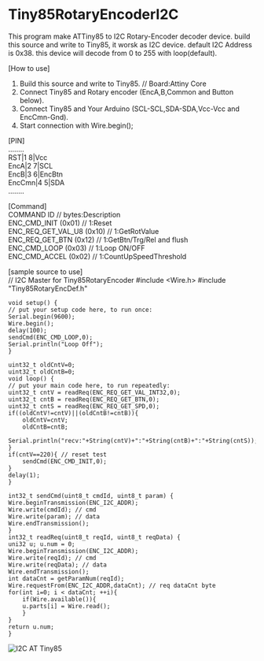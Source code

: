 # Tiny85RotaryEncoderI2C
This program make ATTiny85 to I2C Rotary-Encoder decoder device.
build this source and write to Tiny85, it worsk as I2C device.
default I2C Address is 0x38.
this device will decode from 0 to 255 with loop(default). 

[How to use]  
1. Build this source and write to Tiny85. // Board:Attiny Core  
2. Connect Tiny85 and Rotary encoder (EncA,B,Common and Button below).  
3. Connect Tiny85 and Your Arduino (SCL-SCL,SDA-SDA,Vcc-Vcc and EncCmn-Gnd).  
4. Start connection with Wire.begin();  

[PIN]  
          ........  
       RST|1    8|Vcc  
      EncA|2    7|SCL  
      EncB|3    6|EncBtn  
    EncCmn|4    5|SDA  
          ........  

[Command]  
    COMMAND       ID           // bytes:Description  
    ENC_CMD_INIT (0x01)        // 1:Reset  
    ENC_REQ_GET_VAL_U8 (0x10)  // 1:GetRotValue  
    ENC_REQ_GET_BTN (0x12)     // 1:GetBtn/Trg/Rel and flush  
    ENC_CMD_LOOP (0x03)        // 1:Loop ON/OFF  
    ENC_CMD_ACCEL (0x02)       // 1:CountUpSpeedThreshold  

[sample source to use]  
    // I2C Master for Tiny85RotaryEncoder
    #include <Wire.h>
    #include "Tiny85RotaryEncDef.h"

    void setup() {
    // put your setup code here, to run once:
    Serial.begin(9600);
    Wire.begin();
    delay(100);
    sendCmd(ENC_CMD_LOOP,0);
    Serial.println("Loop Off");
    }

    uint32_t oldCntV=0;
    uint32_t oldCntB=0;
    void loop() {
    // put your main code here, to run repeatedly:
    uint32_t cntV = readReq(ENC_REQ_GET_VAL_INT32,0);
    uint32_t cntB = readReq(ENC_REQ_GET_BTN,0);
    uint32_t cntS = readReq(ENC_REQ_GET_SPD,0);
    if((oldCntV!=cntV)||(oldCntB!=cntB)){
        oldCntV=cntV;
        oldCntB=cntB;
        Serial.println("recv:"+String(cntV)+":"+String(cntB)+":"+String(cntS));
    }
    if(cntV==220){ // reset test
        sendCmd(ENC_CMD_INIT,0);
    }
    delay(1);
    }

    int32_t sendCmd(uint8_t cmdId, uint8_t param) {
    Wire.beginTransmission(ENC_I2C_ADDR);
    Wire.write(cmdId); // cmd
    Wire.write(param); // data
    Wire.endTransmission();
    }
    int32_t readReq(uint8_t reqId, uint8_t reqData) {
    uni32 u; u.num = 0;
    Wire.beginTransmission(ENC_I2C_ADDR);
    Wire.write(reqId); // cmd
    Wire.write(reqData); // data
    Wire.endTransmission();
    int dataCnt = getParamNum(reqId);
    Wire.requestFrom(ENC_I2C_ADDR,dataCnt); // req dataCnt byte
    for(int i=0; i < dataCnt; ++i){
        if(Wire.available()){
        u.parts[i] = Wire.read();
        }
    }
    return u.num;
    }

    
![I2C AT Tiny85](https://camo.qiitausercontent.com/7660e8db4ccd1754ced7b15bc1c8a34b6801246c/68747470733a2f2f71696974612d696d6167652d73746f72652e73332e616d617a6f6e6177732e636f6d2f302f35393931312f34636133663930362d643166612d383633312d356633332d3931326463653761633134382e6a706567)

